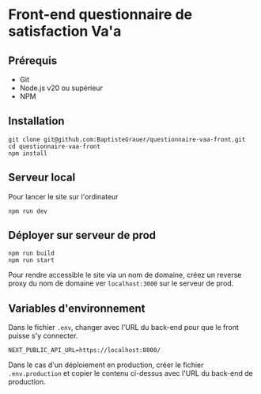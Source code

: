 # Front-end questionnaire de satisfaction Va'a

## Prérequis

- Git
- Node.js v20 ou supérieur
- NPM

## Installation

````shell
git clone git@github.com:BaptisteGrauer/questionnaire-vaa-front.git
cd questionnaire-vaa-front
npm install
````

## Serveur local

Pour lancer le site sur l'ordinateur
````shell
npm run dev
````

## Déployer sur serveur de prod

````shell
npm run build
npm run start
````

Pour rendre accessible le site via un nom de domaine, créez un reverse proxy du nom de domaine ver ``localhost:3000`` sur le serveur de prod.


## Variables d'environnement

Dans le fichier ``.env``, changer avec l'URL du back-end pour que le front puisse s'y connecter.

````
NEXT_PUBLIC_API_URL=https://localhost:8000/
````

Dans le cas d'un déploiement en production, créer le fichier ``.env.production`` et copier le contenu ci-dessus avec l'URL du back-end de production.